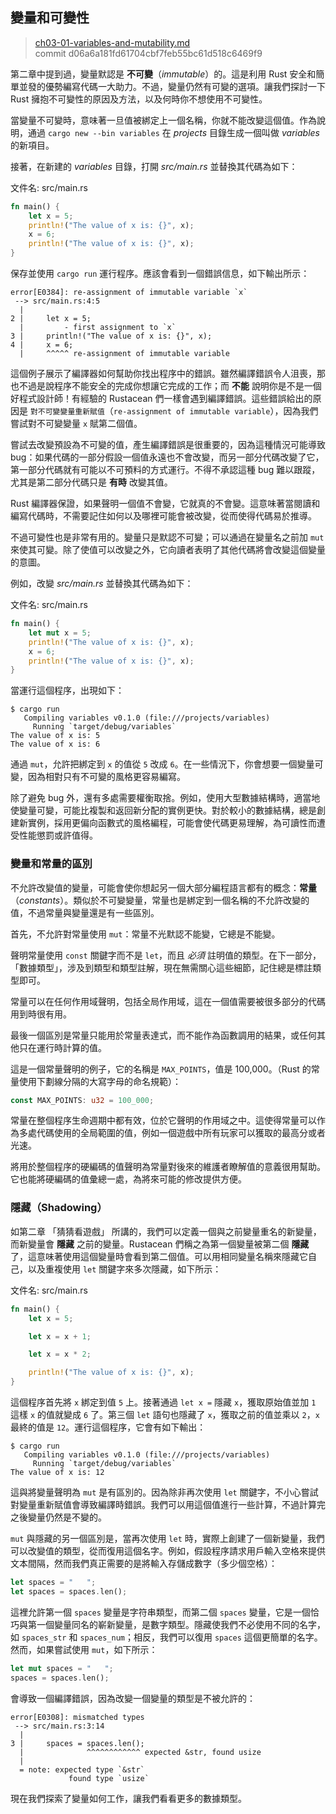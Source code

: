 ## 變量和可變性

> [ch03-01-variables-and-mutability.md](https://github.com/rust-lang/book/blob/master/second-edition/src/ch03-01-variables-and-mutability.md)
> <br>
> commit d06a6a181fd61704cbf7feb55bc61d518c6469f9

第二章中提到過，變量默認是 **不可變**（*immutable*）的。這是利用 Rust 安全和簡單並發的優勢編寫代碼一大助力。不過，變量仍然有可變的選項。讓我們探討一下 Rust 擁抱不可變性的原因及方法，以及何時你不想使用不可變性。

當變量不可變時，意味著一旦值被綁定上一個名稱，你就不能改變這個值。作為說明，通過 `cargo new --bin variables` 在 *projects* 目錄生成一個叫做 *variables* 的新項目。

接著，在新建的 *variables* 目錄，打開 *src/main.rs* 並替換其代碼為如下：

<span class="filename">文件名: src/main.rs</span>

```rust
fn main() {
    let x = 5;
    println!("The value of x is: {}", x);
    x = 6;
    println!("The value of x is: {}", x);
}
```

保存並使用 `cargo run` 運行程序。應該會看到一個錯誤信息，如下輸出所示：

```text
error[E0384]: re-assignment of immutable variable `x`
 --> src/main.rs:4:5
  |
2 |     let x = 5;
  |         - first assignment to `x`
3 |     println!("The value of x is: {}", x);
4 |     x = 6;
  |     ^^^^^ re-assignment of immutable variable
```

這個例子展示了編譯器如何幫助你找出程序中的錯誤。雖然編譯錯誤令人沮喪，那也不過是說程序不能安全的完成你想讓它完成的工作；而 **不能** 說明你是不是一個好程式設計師！有經驗的 Rustacean 們一樣會遇到編譯錯誤。這些錯誤給出的原因是 `對不可變變量重新賦值`（`re-assignment of immutable variable`），因為我們嘗試對不可變變量 `x` 賦第二個值。

嘗試去改變預設為不可變的值，產生編譯錯誤是很重要的，因為這種情況可能導致 bug：如果代碼的一部分假設一個值永遠也不會改變，而另一部分代碼改變了它，第一部分代碼就有可能以不可預料的方式運行。不得不承認這種 bug 難以跟蹤，尤其是第二部分代碼只是 **有時** 改變其值。

Rust 編譯器保證，如果聲明一個值不會變，它就真的不會變。這意味著當閱讀和編寫代碼時，不需要記住如何以及哪裡可能會被改變，從而使得代碼易於推導。

不過可變性也是非常有用的。變量只是默認不可變；可以通過在變量名之前加 `mut` 來使其可變。除了使值可以改變之外，它向讀者表明了其他代碼將會改變這個變量的意圖。

例如，改變 *src/main.rs* 並替換其代碼為如下：

<span class="filename">文件名: src/main.rs</span>

```rust
fn main() {
    let mut x = 5;
    println!("The value of x is: {}", x);
    x = 6;
    println!("The value of x is: {}", x);
}
```

當運行這個程序，出現如下：

```text
$ cargo run
   Compiling variables v0.1.0 (file:///projects/variables)
     Running `target/debug/variables`
The value of x is: 5
The value of x is: 6
```

通過 `mut`，允許把綁定到 `x` 的值從 `5` 改成 `6`。在一些情況下，你會想要一個變量可變，因為相對只有不可變的風格更容易編寫。

除了避免 bug 外，還有多處需要權衡取捨。例如，使用大型數據結構時，適當地使變量可變，可能比複製和返回新分配的實例更快。對於較小的數據結構，總是創建新實例，採用更偏向函數式的風格編程，可能會使代碼更易理解，為可讀性而遭受性能懲罰或許值得。

### 變量和常量的區別

不允許改變值的變量，可能會使你想起另一個大部分編程語言都有的概念：**常量**（*constants*）。類似於不可變變量，常量也是綁定到一個名稱的不允許改變的值，不過常量與變量還是有一些區別。

首先，不允許對常量使用 `mut`：常量不光默認不能變，它總是不能變。

聲明常量使用 `const` 關鍵字而不是 `let`，而且 *必須* 註明值的類型。在下一部分，「數據類型」，涉及到類型和類型註解，現在無需關心這些細節，記住總是標註類型即可。

常量可以在任何作用域聲明，包括全局作用域，這在一個值需要被很多部分的代碼用到時很有用。

最後一個區別是常量只能用於常量表達式，而不能作為函數調用的結果，或任何其他只在運行時計算的值。

這是一個常量聲明的例子，它的名稱是 `MAX_POINTS`，值是 100,000。（Rust 的常量使用下劃線分隔的大寫字母的命名規範）：

```rust
const MAX_POINTS: u32 = 100_000;
```

常量在整個程序生命週期中都有效，位於它聲明的作用域之中。這使得常量可以作為多處代碼使用的全局範圍的值，例如一個遊戲中所有玩家可以獲取的最高分或者光速。

將用於整個程序的硬編碼的值聲明為常量對後來的維護者瞭解值的意義很用幫助。它也能將硬編碼的值彙總一處，為將來可能的修改提供方便。

### 隱藏（Shadowing）

如第二章 「猜猜看遊戲」 所講的，我們可以定義一個與之前變量重名的新變量，而新變量會 **隱藏** 之前的變量。Rustacean 們稱之為第一個變量被第二個 **隱藏** 了，這意味著使用這個變量時會看到第二個值。可以用相同變量名稱來隱藏它自己，以及重複使用 `let` 關鍵字來多次隱藏，如下所示：

<span class="filename">文件名: src/main.rs</span>

```rust
fn main() {
    let x = 5;

    let x = x + 1;

    let x = x * 2;

    println!("The value of x is: {}", x);
}
```

這個程序首先將 `x` 綁定到值 `5` 上。接著通過 `let x =` 隱藏 `x`，獲取原始值並加 `1` 這樣 `x` 的值就變成 `6` 了。第三個 `let` 語句也隱藏了 `x`，獲取之前的值並乘以 `2`，`x` 最終的值是 `12`。運行這個程序，它會有如下輸出：

```text
$ cargo run
   Compiling variables v0.1.0 (file:///projects/variables)
     Running `target/debug/variables`
The value of x is: 12
```

這與將變量聲明為 `mut` 是有區別的。因為除非再次使用 `let` 關鍵字，不小心嘗試對變量重新賦值會導致編譯時錯誤。我們可以用這個值進行一些計算，不過計算完之後變量仍然是不變的。

`mut` 與隱藏的另一個區別是，當再次使用 `let` 時，實際上創建了一個新變量，我們可以改變值的類型，從而復用這個名字。例如，假設程序請求用戶輸入空格來提供文本間隔，然而我們真正需要的是將輸入存儲成數字（多少個空格）：

```rust
let spaces = "   ";
let spaces = spaces.len();
```

這裡允許第一個 `spaces` 變量是字符串類型，而第二個 `spaces` 變量，它是一個恰巧與第一個變量同名的嶄新變量，是數字類型。隱藏使我們不必使用不同的名字，如 `spaces_str` 和 `spaces_num`；相反，我們可以復用 `spaces` 這個更簡單的名字。然而，如果嘗試使用 `mut`，如下所示：

```rust
let mut spaces = "   ";
spaces = spaces.len();
```

會導致一個編譯錯誤，因為改變一個變量的類型是不被允許的：

```text
error[E0308]: mismatched types
 --> src/main.rs:3:14
  |
3 |     spaces = spaces.len();
  |              ^^^^^^^^^^^^ expected &str, found usize
  |
  = note: expected type `&str`
             found type `usize`
```

現在我們探索了變量如何工作，讓我們看看更多的數據類型。